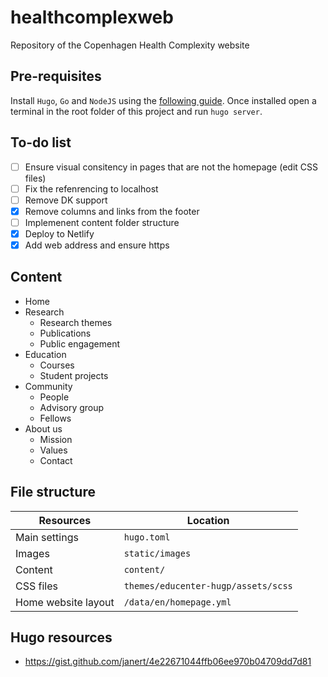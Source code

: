 # healthcomplexweb
Repository of the Copenhagen Health Complexity website

## Pre-requisites

Install `Hugo`, `Go` and `NodeJS` using the [following guide](https://docs.gethugothemes.com/educenter/installation/).
Once installed open a terminal in the root folder of this project and run `hugo server`.

## To-do list

- [ ] Ensure visual consitency in pages that are not the homepage (edit CSS files)
- [ ] Fix the refenrencing to localhost
- [ ] Remove DK support
- [X] Remove columns and links from the footer
- [ ] Implemenent content folder structure
- [X] Deploy to Netlify
- [x] Add web address and ensure https

## Content

- Home
- Research
  - Research themes
  - Publications
  - Public engagement
- Education
  - Courses
  - Student projects
- Community
  - People
  - Advisory group
  - Fellows
- About us
  - Mission
  - Values
  - Contact


## File structure

| Resources | Location |
| --- | ----------- |
| Main settings | `hugo.toml` |
|Images | `static/images` |
|Content | `content/` | 
|CSS files | `themes/educenter-hugp/assets/scss` | 
|Home website layout | `/data/en/homepage.yml` |


## Hugo resources

- https://gist.github.com/janert/4e22671044ffb06ee970b04709dd7d81
